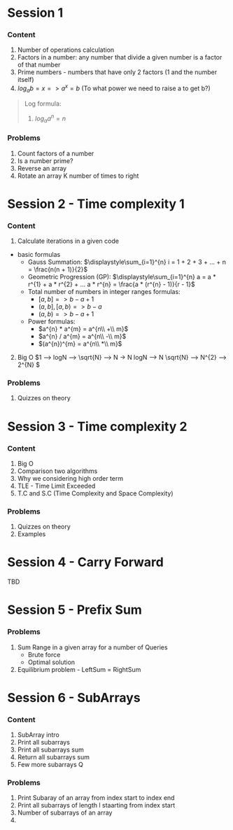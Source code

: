 # Session 1
### Content
1. Number of operations calculation
1. Factors in a number: any number that divide a given number is a factor of that number
1. Prime numbers - numbers that have only 2 factors (1 and the number itself)
1. $log_{a}b = x => a^x = b$ (To what power we need to raise a to get b?)
> Log formula:
> 1. $log_{a}a^n = n$

### Problems
1. Count factors of a number
1. Is a number prime?
1. Reverse an array
2. Rotate an array K number of times to right

# Session 2 - Time complexity 1
### Content
1. Calculate iterations in a given code
- basic formulas
	- Gauss Summation: $`\displaystyle\sum_{i=1}^{n} i = 1 + 2 + 3 + ... + n = \frac{n(n + 1)}{2}`$
  - Geometric Progression (GP): $`\displaystyle\sum_{i=1}^{n} a = a * r^{1} + a * r^{2} + ... a * r^{n} = \frac{a * (r^{n} - 1)}{r - 1}`$
  - Total number of numbers in integer ranges formulas:
    - $`[a, b] => b - a + 1`$
    - $`(a, b], [a, b) => b - a`$
    - $`(a, b) => b - a + 1`$
  - Power formulas:
    - $a^{n} * a^{m} = a^{n\\ +\\ m}$
    - $a^{n} / a^{m} = a^{n\\ -\\ m}$
    - $(a^{n})^{m} = a^{n\\ *\\ m}$
2. Big O
$1 --> logN --> \sqrt{N} --> N -> N logN --> N \sqrt{N} --> N^{2} --> 2^{N} $
### Problems
1. Quizzes on theory
   
# Session 3 - Time complexity 2
### Content
1. Big O
2. Comparison two algorithms
3. Why we considering high order term
4. TLE - Time Limit Exceeded
5. T.C and S.C (Time Complexity and Space Complexity)
### Problems
1. Quizzes on theory
2. Examples
# Session 4 - Carry Forward
TBD 
# Session 5 - Prefix Sum
### Problems
1. Sum Range in a given array for a number of Queries
    - Brute force 
    - Optimal solution
2. Equilibrium problem - LeftSum = RightSum 


# Session 6 - SubArrays
### Content
1. SubArray intro
2. Print all subarrays
3. Print all subarrays sum
4. Return all subarrays sum
5. Few more subarrays Q
### Problems
1. Print Subaray of an array from index start to index end
2. Print all subarrays of length l staarting from index start
3. Number of subarrays of an array
1. 